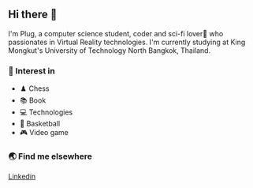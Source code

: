 ## Hi there 👋

I'm Plug, a computer science student, coder and sci-fi lover:rocket: who passionates in Virtual Reality technologies. I'm currently studying at King Mongkut's University of Technology North Bangkok, Thailand. 

### :jack_o_lantern: Interest in 
- ♟️ Chess
- :books: Book
- :computer: Technologies
- :basketball: Basketball
- :video_game: Video game

### :earth_asia: Find me elsewhere
[Linkedin](https://www.linkedin.com/in/phutthabut-panyaprachum-29013a18a/)

<!--![alt text](https://github.com/PlugPyprch/PlugPyprch/blob/main/Pink%20Autism%20Facebook%20Event%20Cover.png)-->

<!--
**PlugPyprch/PlugPyprch** is a ✨ _special_ ✨ repository because its `README.md` (this file) appears on your GitHub profile.

Here are some ideas to get you started:

- 🔭 I’m currently working on ...
- 🌱 I’m currently learning ...
- 👯 I’m looking to collaborate on ...
- 🤔 I’m looking for help with ...
- 💬 Ask me about ...
- 📫 How to reach me: ...
- 😄 Pronouns: ...
- ⚡ Fun fact: ...
-->
